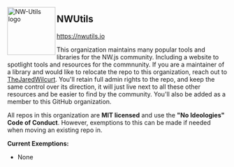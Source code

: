 [<img align="left" src="https://nwutils.io/_imgs/meta/fluid.png" alt="NW-Utils logo" width="110" />](https://nwutils.io)


## NWUtils

https://nwutils.io

This organization maintains many popular tools and libraries for the NW.js community. Including a website to spotlight tools and resources for the commnunity. If you are a maintainer of a library and would like to relocate the repo to this organization, reach out to [TheJaredWilcurt](https://gitter.im/nwjs/nw.js). You'll retain full admin rights to the repo, and keep the same control over its direction, it will just live next to all these other resources and be easier to find by the community. You'll also be added as a member to this GitHub organization.

All repos in this organization are **MIT licensed** and use the **"No Ideologies" Code of Conduct**. However, exemptions to this can be made if needed when moving an existing repo in.

**Current Exemptions:**

* None
